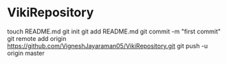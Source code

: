 VikiRepository
==============
touch README.md
git init
git add README.md
git commit -m "first commit"
git remote add origin https://github.com/VigneshJayaraman05/VikiRepository.git
git push -u origin master
